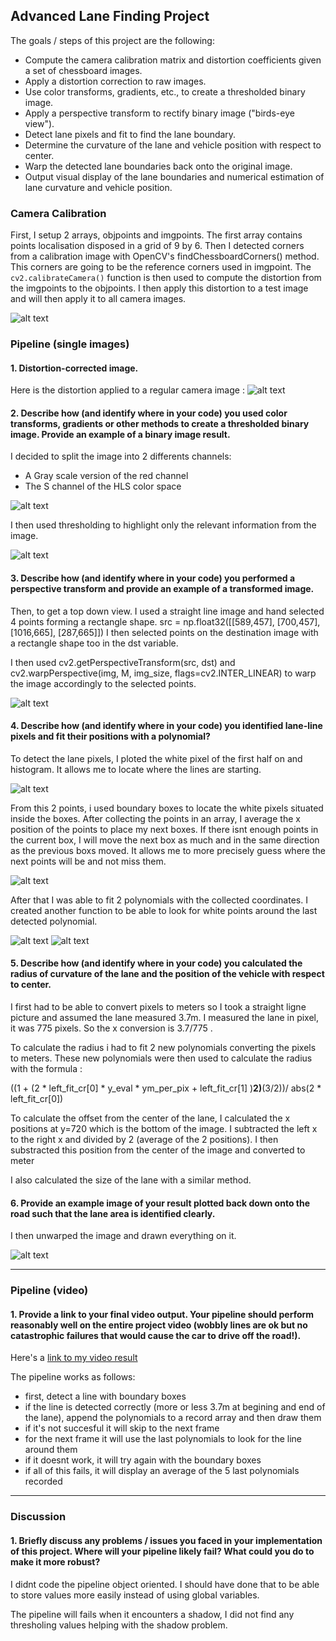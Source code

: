 ## Advanced Lane Finding Project


The goals / steps of this project are the following:

* Compute the camera calibration matrix and distortion coefficients given a set of chessboard images.
* Apply a distortion correction to raw images.
* Use color transforms, gradients, etc., to create a thresholded binary image.
* Apply a perspective transform to rectify binary image ("birds-eye view").
* Detect lane pixels and fit to find the lane boundary.
* Determine the curvature of the lane and vehicle position with respect to center.
* Warp the detected lane boundaries back onto the original image.
* Output visual display of the lane boundaries and numerical estimation of lane curvature and vehicle position.

[//]: # (Image References)

[image1]: ./output_images/calibration3.png "Finding Corners"
[image12]: ./output_images/undist.png "Undistorted"
[image2]: ./output_images/channels.png "Selecting channels"
[image3]: ./output_images/thresholds.png "Thresholding"
[image4]: ./output_images/warped.png "Warp Example"
[image5]: ./output_images/hist.png "Histogram"
[image6]: ./output_images/boxes.png "Boundary Boxes"
[image7]: ./output_images/polyfit.png "Fit polynomials"
[image8]: ./output_images/fitaroundpoly.png "Fit around last poly"
[image9]: ./output_images/drawn.png "Final Output"
[video1]: ./output_project_video.mp4 "Video"

### Camera Calibration

First, I setup 2 arrays, objpoints and imgpoints. The first array contains points localisation disposed in a grid of 9 by 6.
Then I detected corners from a calibration image with OpenCV's findChessboardCorners() method. This corners are going to be the reference corners used in imgpoint.
The `cv2.calibrateCamera()` function is then used to compute the distortion from the imgpoints to the objpoints. I then apply this distortion to a test image and will then apply it to all camera images.

![alt text][image1]

### Pipeline (single images)

#### 1. Distortion-corrected image.

Here is the distortion applied to a regular camera image :
![alt text][image2]

#### 2. Describe how (and identify where in your code) you used color transforms, gradients or other methods to create a thresholded binary image.  Provide an example of a binary image result.

I decided to split the image into 2 differents channels:
- A Gray scale version of the red channel
- The S channel of the HLS color space

![alt text][image2]

I then used thresholding to highlight only the relevant information from the image.

![alt text][image3]

#### 3. Describe how (and identify where in your code) you performed a perspective transform and provide an example of a transformed image.

Then, to get a top down view. I used a straight line image and hand selected 4 points forming a rectangle shape.
src = np.float32([[589,457], [700,457], [1016,665], [287,665]])
I then selected points on the destination image with a rectangle shape too in the dst variable.

I then used cv2.getPerspectiveTransform(src, dst) and cv2.warpPerspective(img, M, img_size, flags=cv2.INTER_LINEAR) to warp the image accordingly to the selected points.

![alt text][image4]

#### 4. Describe how (and identify where in your code) you identified lane-line pixels and fit their positions with a polynomial?

To detect the lane pixels, I ploted the white pixel of the first half on and histogram. It allows me to locate where the lines are starting.

![alt text][image5]

From this 2 points, i used boundary boxes to locate the white pixels situated inside the boxes. After collecting the points in an array, I average the x position of the points to place my next boxes.
If there isnt enough points in the current box, I will move the next box as much and in the same direction as the previous boxs moved. It allows me to more precisely guess where the next points will be and not miss them.

![alt text][image6]

After that I was able to fit 2 polynomials with the collected coordinates. I created another function to be able to look for white points around the last detected polynomial.

![alt text][image7]
![alt text][image8]

#### 5. Describe how (and identify where in your code) you calculated the radius of curvature of the lane and the position of the vehicle with respect to center.

I first had to be able to convert pixels to meters so I took a straight ligne picture and assumed the lane measured 3.7m. I measured the lane in pixel, it was 775 pixels. So the x conversion is 3.7/775 .
 
To calculate the radius i had to fit 2 new polynomials converting the pixels to meters. These new polynomials were then used to calculate the radius with the formula :

((1 + (2 * left_fit_cr[0] * y_eval * ym_per_pix + left_fit_cr[1] )**2)**(3/2))/ abs(2 * left_fit_cr[0])

To calculate the offset from the center of the lane, I calculated the x positions at y=720 which is the bottom of the image. I subtracted the left x to the right x and divided by 2 (average of the 2 positions). I then substracted this position from the center of the image and converted to meter

I also calculated the size of the lane with a similar method.

#### 6. Provide an example image of your result plotted back down onto the road such that the lane area is identified clearly.

I then unwarped the image and drawn everything on it.

![alt text][image9]

---

### Pipeline (video)

#### 1. Provide a link to your final video output.  Your pipeline should perform reasonably well on the entire project video (wobbly lines are ok but no catastrophic failures that would cause the car to drive off the road!).

Here's a [link to my video result](./project_video.mp4)

The pipeline works as follows:

- first, detect a line with boundary boxes
- if the line is detected correctly (more or less 3.7m at begining and end of the lane), append the polynomials to a record array and then draw them
- if it's not succesful it will skip to the next frame
- for the next frame it will use the last polynomials to look for the line around them
- if it doesnt work, it will try again with the boundary boxes
- if all of this fails, it will display an average of the 5 last polynomials recorded

---

### Discussion

#### 1. Briefly discuss any problems / issues you faced in your implementation of this project.  Where will your pipeline likely fail?  What could you do to make it more robust?

I didnt code the pipeline object oriented. I should have done that to be able to store values more easily instead of using global variables.

The pipeline will fails when it encounters a shadow, I did not find any thresholing values helping with the shadow problem.
